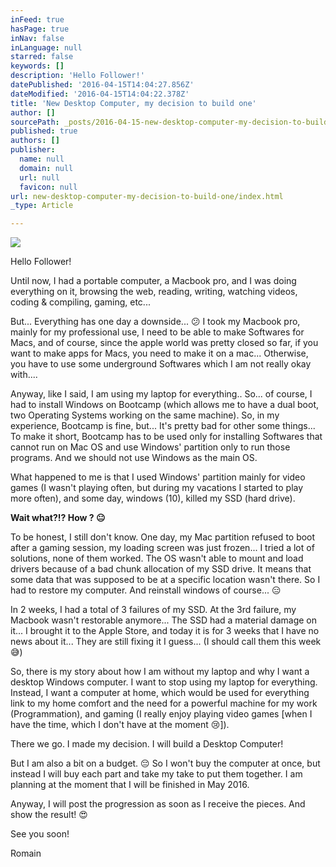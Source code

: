 ```yaml
---
inFeed: true
hasPage: true
inNav: false
inLanguage: null
starred: false
keywords: []
description: 'Hello Follower!'
datePublished: '2016-04-15T14:04:27.856Z'
dateModified: '2016-04-15T14:04:22.378Z'
title: 'New Desktop Computer, my decision to build one'
author: []
sourcePath: _posts/2016-04-15-new-desktop-computer-my-decision-to-build-one.md
published: true
authors: []
publisher:
  name: null
  domain: null
  url: null
  favicon: null
url: new-desktop-computer-my-decision-to-build-one/index.html
_type: Article

---
```

![](https://the-grid-user-content.s3-us-west-2.amazonaws.com/c72c51cf-19f0-46c4-baa0-8bffa7fd76d6.jpg)

Hello Follower!

Until now, I had a portable computer, a Macbook pro, and I was doing everything on it, browsing the web, reading, writing, watching videos, coding & compiling, gaming, etc...

But... Everything has one day a downside... 😕 I took my Macbook pro, mainly for my professional use, I need to be able to make Softwares for Macs, and of course, since the apple world was pretty closed so far, if you want to make apps for Macs, you need to make it on a mac... Otherwise, you have to use some underground Softwares which I am not really okay with....

Anyway, like I said, I am using my laptop for everything.. So... of course, I had to install Windows on Bootcamp (which allows me to have a dual boot, two Operating Systems working on the same machine). So, in my experience, Bootcamp is fine, but... It's pretty bad for other some things... To make it short, Bootcamp has to be used only for installing Softwares that cannot run on Mac OS and use Windows' partition only to run those programs. And we should not use Windows as the main OS.

What happened to me is that I used Windows' partition mainly for video games (I wasn't playing often, but during my vacations I started to play more often), and some day, windows (10), killed my SSD (hard drive).

**Wait what?!? How ? 😐**

To be honest, I still don't know. One day, my Mac partition refused to boot after a gaming session, my loading screen was just frozen... I tried a lot of solutions, none of them worked. The OS wasn't able to mount and load drivers because of a bad chunk allocation of my SSD drive. It means that some data that was supposed to be at a specific location wasn't there. So I had to restore my computer. And reinstall windows of course... 😑

In 2 weeks, I had a total of 3 failures of my SSD. At the 3rd failure, my Macbook wasn't restorable anymore... The SSD had a material damage on it... I brought it to the Apple Store, and today it is for 3 weeks that I have no news about it... They are still fixing it I guess... (I should call them this week 😅)

So, there is my story about how I am without my laptop and why I want a desktop Windows computer. I want to stop using my laptop for everything. Instead, I want a computer at home, which would be used for everything link to my home comfort and the need for a powerful machine for my work (Programmation), and gaming (I really enjoy playing video games \[when I have the time, which I don't have at the moment 😢\]).

There we go. I made my decision. I will build a Desktop Computer!

But I am also a bit on a budget. 😔 So I won't buy the computer at once, but instead I will buy each part and take my take to put them together. I am planning at the moment that I will be finished in May 2016\.

Anyway, I will post the progression as soon as I receive the pieces. And show the result! 😍

See you soon!

Romain